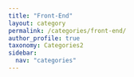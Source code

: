 ```yaml
---
title: "Front-End"
layout: category
permalink: /categories/front-end/
author_profile: true
taxonomy: Categories2
sidebar:
  nav: "categories"
---
```


